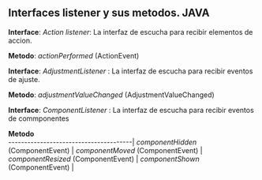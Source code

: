 ## Interfaces listener y sus metodos. JAVA

**Interface**: *Action listener*: La interfaz de escucha para recibir elementos de accion.

**Metodo**: *actionPerformed* (ActionEvent)


**Interface**: *AdjustmentListener* : La interfaz de escucha para recibir eventos de ajuste.

**Metodo**: *adjustmentValueChanged* (AdjustmentValueChanged)


**Interface**: *ComponentListener* : La interfaz de escucha para recibir eventos de commponentes

 
**Metodo**          
---------------------------------------|
*componentHidden* (ComponentEvent)     |
*componentMoved* (ComponentEvent)      |
*componentResized* (ComponentEvent)    |
*componentShown* (ComponentEvent)      |